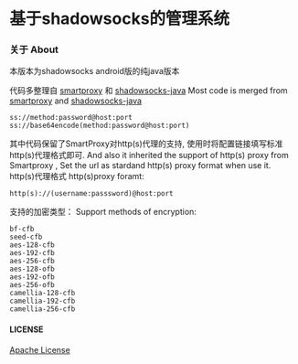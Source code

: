 # 基于shadowsocks的管理系统

### 关于 About

本版本为shadowsocks android版的纯java版本


代码多整理自 [smartproxy](https://github.com/hedaode/SmartProxy) 和 [shadowsocks-java](https://github.com/blakey22/shadowsocks-java)
Most code is merged from [smartproxy](https://github.com/hedaode/SmartProxy) and [shadowsocks-java](https://github.com/blakey22/shadowsocks-java)

```
ss://method:password@host:port
ss://base64encode(method:password@host:port)
```
其中代码保留了SmartProxy对http(s)代理的支持, 使用时将配置链接填写标准http(s)代理格式即可.
And also it inherited the support of http(s) proxy from Smartproxy , Set the url as stardand http(s) proxy format when use it. 
http(s)代理格式
http(s)proxy foramt:
```
http(s)://(username:passsword)@host:port
```
支持的加密类型：
Support methods of encryption:

```
bf-cfb
seed-cfb
aes-128-cfb
aes-192-cfb
aes-256-cfb
aes-128-ofb
aes-192-ofb
aes-256-ofb
camellia-128-cfb
camellia-192-cfb
camellia-256-cfb
```
#### LICENSE
[Apache License](./LICENSE)
